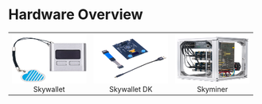 # Hardware Overview

||||
|:--:|:--:|:--:|
|<a href="skywallet/"><img src="../img/skywallet.png" alt="skywallet" width="150" height="100"></a><br>Skywallet|<a href="skywalletdk/"><img src="../img/skywallet-dk.png" alt="skywallet-dk" width="150" height="100"></a><br>Skywallet DK|<a href="skyminer/"><img src="../img/skyminer.png" alt="skyminer" width="150" height="100"></a><br>Skyminer|